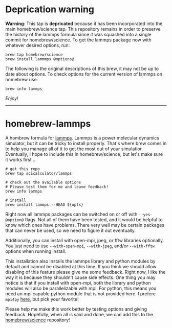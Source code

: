 # Deprication warning

**Warning**: This tap is **depricated** because it has been incorporated into
the main homebrew/science tap. This repository remains in order to preserve
the history of the lammps formula since it was squashed into a single commit
for homebrew/science. To get the lammps package now with whatever desired 
options, run:

```
brew tap homebrew/science
brew install lammmps @options@
```

The following is the original descriptions of this brew, it may not be up to
date about options. To check options for the current version of lammps on homebrew
use:

```
brew info lammps
```


*Enjoy*!

---

homebrew-lammps
===============

A hombrew formula for [lammps][lammps]. Lammps is a power molecular
dynamics simulator, but it can be tricky to install properly. That's
where brew comes in to help you manage all of it to get the most out of
your simulatior. Eventually, I hope to include this in homebrew/science,
but let's make sure it works first ...

```
# get this repo
brew tap scicalculator/lammps

# check out the available options
# Please test them for me and leave feedback!
brew info lammps

# install
brew install lammps --HEAD ${opts}
```

Right now all lammps packages can be switched on or off with
`--yes-@option@` flags. Not all of them have been tested, and it would
be helpful to know which ones have problems. There very well may be
certain packages that can never be used, so we need to figure it out
eventually.

Additionally, you can install with open-mpi, jpeg, or fftw libraries
optionally. You just need to use `--with-open-mpi`, `--with-jpeg`,
and/or `--with-fftw` options when running install.

This installation also installs the lammps library and python modules
by default and cannot be disabled at this time. If you think we should
allow disabling of this feature please give me some feedback. Right
now, I like the way it is because they shouldn't cause side effects.
One thing you may notice is that if you install with open-mpi, both the
library and python modules will also be parallelizable with mpi. For
python, this means you need an mpi capable python module that is not
provided here. I prefere `mpi4py` [here][mpipy], but pick your favorite!

Please help me make this work better by testing options and giving
feedback. Hopefully, when all is said and done, we can add this to the
[homebrew/science][hbsci] repository!

[lammps]: http://lammps.sandia.gov/
[hbsci]: http://github.com/homebrew/homebrew-science
[mpipy]: http://code.google.com/p/mpi4py
